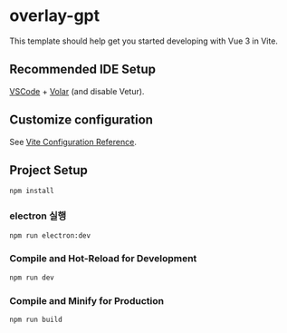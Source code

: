 # overlay-gpt

This template should help get you started developing with Vue 3 in Vite.

## Recommended IDE Setup

[VSCode](https://code.visualstudio.com/) + [Volar](https://marketplace.visualstudio.com/items?itemName=Vue.volar) (and disable Vetur).

## Customize configuration

See [Vite Configuration Reference](https://vite.dev/config/).

## Project Setup

```sh
npm install
```

### electron 실행

```sh
npm run electron:dev
```

### Compile and Hot-Reload for Development

```sh
npm run dev
```

### Compile and Minify for Production

```sh
npm run build
```
